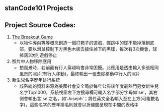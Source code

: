 ## stanCode101 Projects
## Project Source Codes:
1. [The Breakout Game](https://github.com/Joseph989939/stancode-project/blob/main/The%20Breakout%20Game/breakout.py)
   - 以物件導向等等概念創造一個打箱子的遊戲，彈跳中的球不能掉落到底部，要以滑鼠控制下方黑色木板去接住掉下的黑球，每次有3次機會，球掉落3次則遊戲停止
2. 照片中人物移除應用
   - 拍風景時，若前面有行人穿越時會非常困擾。此應用是透由輸入多張相同風景的照片(有行人移動)，最終輸出一張去除移動中行人的照片
3. 新生兒名字歷年排行系統
   - 該系統的資料來源為美國社會安全局於每年公佈該年度最熱門男女新生兒名字Top1000，系統視窗左下方搜尋欄可輸入名字部分字母如'se'，其右側會輸出含'se'之名，如'Joseph'；將任英文全名輸入至左上方\(可複數名字)，這些名字的歷年排名則就會以折線圖呈現在中間的表格中
